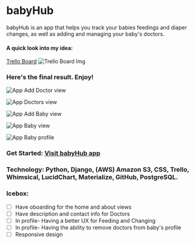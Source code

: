 # babyHub

babyHub is an app that helps you track your babies feedings and diaper changes, as well as adding and managing your baby's doctors.


#### A quick look into my idea: 
[Trello Board](https://trello.com/b/yPculj0T/babyhub) 
![Trello Board Img](https://i.imgur.com/gD4gEir.png)   


### Here's the final result. Enjoy!

![App Add Doctor view](https://i.imgur.com/O0dbbe1.png)

![App Doctors view](https://i.imgur.com/TOf2O5U.png)

![App Add Baby view](https://i.imgur.com/J0Er1c5.png)

![App Baby view](https://i.imgur.com/Y13GTcY.png)

![App Baby profile](https://i.imgur.com/Y13GTcY.png)


### Get Started: [Visit babyHub app](https://<app-name-here>.herokuapp.com/)

### Technology: Python, Django, (AWS) Amazon S3, CSS, Trello, Whimsical, LucidChart, Materialize, GitHub, PostgreSQL.


### Icebox:
- [ ] Have oboarding for the home and about views  
- [ ] Have description and contact info for Doctors
- [ ] In profile- Having a better UX for Feeding and Changing
- [ ] In profile- Having the ability to remove doctors from baby's profile
- [ ] Responsive design

